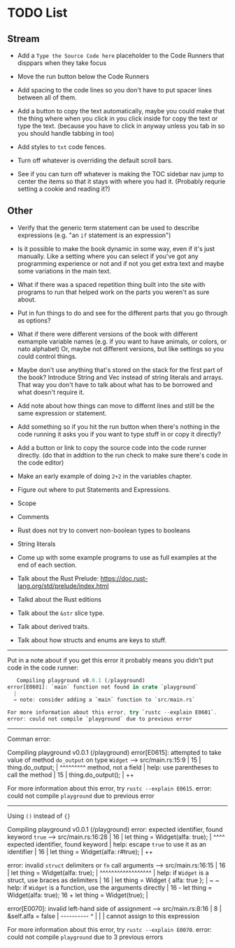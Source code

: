 # TODO List

## Stream

- Add a `Type the Source Code here` placeholder to
  the Code Runners that disppars when they take focus

- Move the run button below the Code Runners

- Add spacing to the code lines so you don't have to
  put spacer lines between all of them.

- Add a button to copy the text automatically, maybe
  you could make that the thing where when you click in
  you click inside for copy the text or type the text.
  (because you have to click in anyway unless you tab
  in so you should handle tabbing in too)

- Add styles to `txt` code fences.

- Turn off whatever is overriding the default scroll bars.

- See if you can turn off whatever is making the TOC
  sidebar nav jump to center the items so that it stays
  with where you had it. (Probably requrie setting a cookie
  and reading it?)

## Other

- Verify that the generic term statement can be used
  to describe expressions (e.g. "an `if` statement is
  an expression")

- Is it possible to make the book dynamic in some
  way, even if it's just manually. Like a setting where
  you can select if you've got any programming experience
  or not and if not you get extra text and maybe some
  variations in the main text.

- What if there was a spaced repetition thing
  built into the site with programs to run that helped
  work on the parts you weren't as sure about.
- Put in fun things to do and see for the different
  parts that you go through as options?
- What if there were different versions of the book
  with different exmample variable names (e.g. if you
  want to have animals, or colors, or nato alphabet)
  Or, maybe not different versions, but like settings
  so you could control things.
- Maybe don't use anything that's stored on the
  stack for the first part of the book? Introduce
  String and Vec instead of string literals and arrays.
  That way you don't have to talk about what has to
  be borrowed and what doesn't require it.
- Add note about how things can move to differnt lines
  and still be the same expression or statement.
- Add something so if you hit the run button
  when there's nothing in the code running it asks
  you if you want to type stuff in or copy it directly?
- Add a button or link to copy the source code
  into the code runner directly. (do that in addtion to the
  run check to make sure there's code in the code editor)
- Make an early example of doing `2+2`
  in the variables chapter.
- Figure out where to put Statements
  and Expressions.
- Scope
- Comments
- Rust does not try to convert non-boolean types to booleans
- String literals
- Come up with some example programs to use
  as full examples at the end of each section.
- Talk about the Rust Prelude: https://doc.rust-lang.org/std/prelude/index.html
- Talkd about the Rust editions
- Talk about the `&str` slice type.
- Talk about derived traits.
- Talk about how structs and enums are keys to stuff.

---

Put in a note about if you get this error it
probably means you didn't put code in the code runner:

```rust
   Compiling playground v0.0.1 (/playground)
error[E0601]: `main` function not found in crate `playground`
  |
  = note: consider adding a `main` function to `src/main.rs`

For more information about this error, try `rustc --explain E0601`.
error: could not compile `playground` due to previous error
```

---

Comman error:

Compiling playground v0.0.1 (/playground)
error[E0615]: attempted to take value of method `do_output` on type `Widget`
--> src/main.rs:15:9
|
15 | thing.do_output;
| ^^^^^^^^^ method, not a field
|
help: use parentheses to call the method
|
15 | thing.do_output();
| ++

For more information about this error, try `rustc --explain E0615`.
error: could not compile `playground` due to previous error

---

Using `()` instead of `{}`

Compiling playground v0.0.1 (/playground)
error: expected identifier, found keyword `true`
--> src/main.rs:16:28
|
16 | let thing = Widget(alfa: true);
| ^^^^ expected identifier, found keyword
|
help: escape `true` to use it as an identifier
|
16 | let thing = Widget(alfa: r#true);
| ++

error: invalid `struct` delimiters or `fn` call arguments
--> src/main.rs:16:15
|
16 | let thing = Widget(alfa: true);
| ^^^^^^^^^^^^^^^^^^
|
help: if `Widget` is a struct, use braces as delimiters
|
16 | let thing = Widget { alfa: true };
| ~ ~
help: if `Widget` is a function, use the arguments directly
|
16 - let thing = Widget(alfa: true);
16 + let thing = Widget(true);
|

error[E0070]: invalid left-hand side of assignment
--> src/main.rs:8:16
|
8 | &self.alfa = false
| ---------- ^
| |
| cannot assign to this expression

For more information about this error, try `rustc --explain E0070`.
error: could not compile `playground` due to 3 previous errors
